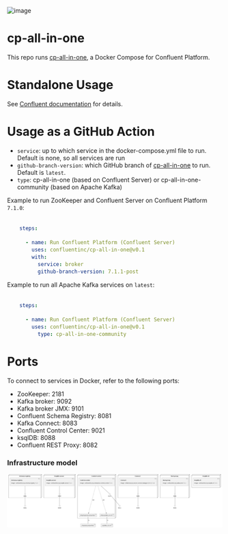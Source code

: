 ![image](images/confluent-logo-300-2.png)

# cp-all-in-one

This repo runs [cp-all-in-one](https://github.com/confluentinc/cp-all-in-one/tree/latest/cp-all-in-one), a Docker Compose for Confluent Platform.

# Standalone Usage

See [Confluent documentation](https://docs.confluent.io/platform/current/tutorials/build-your-own-demos.html?utm_source=github&utm_medium=demo&utm_campaign=ch.examples_type.community_content.cp-all-in-one) for details.

# Usage as a GitHub Action

- `service`: up to which service in the docker-compose.yml file to run.  Default is none, so all services are run
- `github-branch-version`: which GitHub branch of [cp-all-in-one](https://github.com/confluentinc/cp-all-in-one) to run.  Default is `latest`.
- `type`: cp-all-in-one (based on Confluent Server) or cp-all-in-one-community (based on Apache Kafka)

Example to run ZooKeeper and Confluent Server on Confluent Platform `7.1.0`:

```yaml

    steps:

      - name: Run Confluent Platform (Confluent Server)
        uses: confluentinc/cp-all-in-one@v0.1
        with:
          service: broker
          github-branch-version: 7.1.1-post
```

Example to run all Apache Kafka services on `latest`:

```yaml

    steps:

      - name: Run Confluent Platform (Confluent Server)
        uses: confluentinc/cp-all-in-one@v0.1
          type: cp-all-in-one-community
```

# Ports

To connect to services in Docker, refer to the following ports:

- ZooKeeper: 2181
- Kafka broker: 9092
- Kafka broker JMX: 9101
- Confluent Schema Registry: 8081
- Kafka Connect: 8083
- Confluent Control Center: 9021
- ksqlDB: 8088
- Confluent REST Proxy: 8082


### Infrastructure model

![Infrastructure model](.infragenie/infrastructure_model.png)